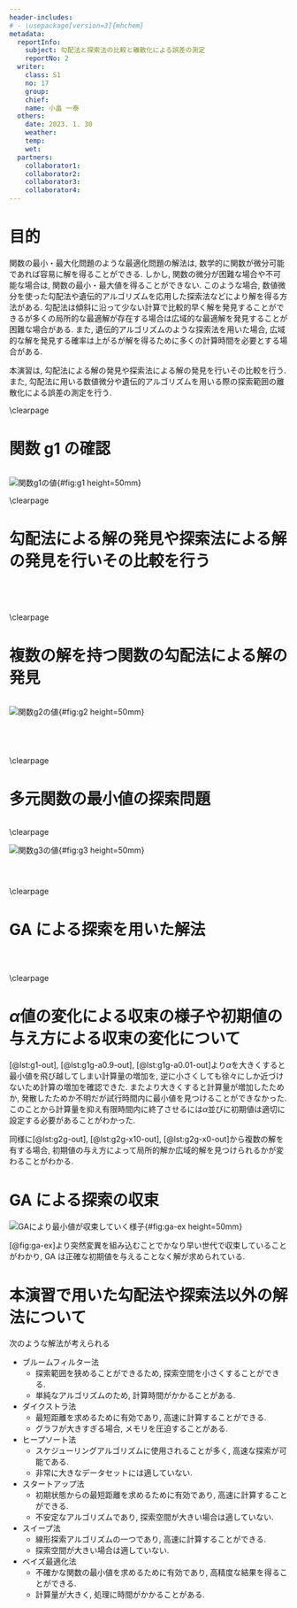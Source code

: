 ```yaml
---
header-includes:
# - \usepackage[version=3]{mhchem}
metadata:
  reportInfo:
    subject: 勾配法と探索法の比較と離散化による誤差の測定
    reportNo: 2
  writer:
    class: S1
    no: 17
    group:
    chief:
    name: 小畠 一泰
  others:
    date: 2023. 1. 30
    weather:
    temp:
    wet:
  partners:
    collaborator1:
    collaborator2:
    collaborator3:
    collaborator4:
---
```


# 目的

関数の最小・最大化問題のような最適化問題の解法は, 数学的に関数が微分可能であれば容易に解を得ることができる.
しかし, 関数の微分が困難な場合や不可能な場合は, 関数の最小・最大値を得ることができない.
このような場合, 数値微分を使った勾配法や遺伝的アルゴリズムを応用した探索法などにより解を得る方法がある.
勾配法は傾斜に沿って少ない計算で比較的早く解を発見することができるが多くの局所的な最適解が存在する場合は広域的な最適解を発見することが困難な場合がある.
また, 遺伝的アルゴリズムのような探索法を用いた場合, 広域的な解を発見する確率は上がるが解を得るために多くの計算時間を必要とする場合がある.

本演習は, 勾配法による解の発見や探索法による解の発見を行いその比較を行う.
また, 勾配法に用いる数値微分や遺伝的アルゴリズムを用いる際の探索範囲の離散化による誤差の測定を行う.

\clearpage

# 関数 g1 の確認

```{#lst:g1 .c .numberLines caption="テストプログラム：関数g1の確認処理(g1.c)" include=g1.c}

```

![関数g1の値](./documents/06/勾配法と探索法の比較と離散化による誤差の測定/images/g1.png){#fig:g1 height=50mm}

\clearpage

# 勾配法による解の発見や探索法による解の発見を行いその比較を行う

```{#lst:g1g .c .numberLines caption="勾配法による関数g1の最小値を求める処理(g1g.c)" include=g1g.c}

```

```{#lst:g1-out caption="g1の最小値を求めた結果" include=out/g1g.c.out}

```

<!-- ```{#lst:g1g-a0.1-out caption="g1gの初期値a = 0.1により探索を行った結果" include=out/g1g-a0.1.patch.out}

``` -->

```{#lst:g1g-a0.9-out caption="g1gの初期値a = 0.9により探索を行った結果" include=out/g1g-a0.9.patch.out}

```

```{#lst:g1g-a0.01-out caption="g1gの初期値a = 0.01により探索を行った結果" include=out/g1g-a0.01.patch.out}

```

\clearpage

# 複数の解を持つ関数の勾配法による解の発見

```{#lst:g2 .c .numberLines caption="勾配法による関数g2解の探索(g2.c)" include=g2.c}

```

![関数g2の値](./documents/06/勾配法と探索法の比較と離散化による誤差の測定/images/g2.png){#fig:g2 height=50mm}

```{#lst:g2g .c .numberLines caption="勾配法による関数g2解の探索(g2g.c)" include=g2g.c}

```

```{#lst:g2g-out caption="初期値にx1=-10を選び回を探索した結果" include=out/g2g.c.out}

```

```{#lst:g2g-x10-out caption="初期値にx1=10を選び回を探索した結果" include=out/g2g-x10.patch.out}

```

```{#lst:g2g-x0-out caption="初期値にx1=0を選び回を探索した結果" include=out/g2g-x0.patch.out}

```

\clearpage

# 多元関数の最小値の探索問題

```{#lst:g3 .c .numberLines caption="テストプログラム：関数g3の確認処理(g3.c)" include=g3.c}

```

\clearpage

![関数g3の値](./documents/06/勾配法と探索法の比較と離散化による誤差の測定/images/g3.png){#fig:g3 height=50mm}

```{#lst:g3g .c .numberLines caption="勾配法による関数g3の最小値を求める処理(g3g.c)" include=g3g.c}

```

```{#lst:g3g-out caption="g3g.cの初期値x0=-10, x1=-10により探索を行った結果" include=out/g3g.c.out}

```

```{#lst:g3g-x00.8-x10.2-out caption="g3g.cの初期値x0=-0.8, x1=0.2により探索を行った結果" include=out/g3g-x00.8-x10.2.patch.out}

```

\clearpage

# GA による探索を用いた解法

```{#lst:ga .c .numberLines caption="GAによる解の探索" include=ga.c lines=1-2,4,6,8-10,12-43}

```

```{#lst:ga .c .numberLines caption="GAによる解の探索" include=ga.c startFrom=40 lines=45-}

```

```{#lst:ga-out caption="GAにより探索を行った結果" include=out/ga.c.out lines=1,6003}

```

\clearpage

# $\alpha$値の変化による収束の様子や初期値の与え方による収束の変化について

[@lst:g1-out], [@lst:g1g-a0.9-out], [@lst:g1g-a0.01-out]より$\alpha$を大きくすると最小値を飛び越してしまい計算量の増加を, 逆に小さくしても徐々にしか近づけないため計算の増加を確認できた.
またより大きくすると計算量が増加したためか, 発散したためか不明だが試行時間内に最小値を見つけることができなかった.
このことから計算量を抑え有限時間内に終了させるには$\alpha$並びに初期値は適切に設定する必要があることがわかった.

同様に[@lst:g2g-out], [@lst:g2g-x10-out], [@lst:g2g-x0-out]から複数の解を有する場合, 初期値の与え方によって局所的解か広域的解を見つけられるかが変わることがわかる.

# GA による探索の収束

![GAにより最小値が収束していく様子](./documents/06/勾配法と探索法の比較と離散化による誤差の測定/images/ga-ex.png){#fig:ga-ex height=50mm}

[@fig:ga-ex]より突然変異を組み込むことでかなり早い世代で収束していることがわかり, GA は正確な初期値を与えることなく解が求められている.

# 本演習で用いた勾配法や探索法以外の解法について

次のような解法が考えられる

- ブルームフィルター法
  - 探索範囲を狭めることができるため, 探索空間を小さくすることができる.
  - 単純なアルゴリズムのため, 計算時間がかかることがある.
- ダイクストラ法
  - 最短距離を求めるために有効であり, 高速に計算することができる.
  - グラフが大きすぎる場合, メモリを圧迫することがある.
- ヒープソート法
  - スケジューリングアルゴリズムに使用されることが多く, 高速な探索が可能である.
  - 非常に大きなデータセットには適していない.
- スタートアップ法
  - 初期状態からの最短距離を求めるために有効であり, 高速に計算することができる.
  - 不安定なアルゴリズムであり, 探索空間が大きい場合は適していない.
- スイープ法
  - 線形探索アルゴリズムの一つであり, 高速に計算することができる.
  - 探索空間が大きい場合は適していない.
- ベイズ最適化法
  - 不確かな関数の最小値を求めるために有効であり, 高精度な結果を得ることができる.
  - 計算量が大きく, 処理に時間がかかることがある.
